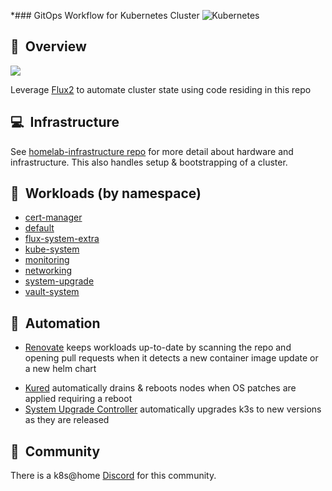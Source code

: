 *### GitOps Workflow for Kubernetes Cluster
![Kubernetes](https://i.imgur.com/p1RzXjQ.png)

## :book:&nbsp; Overview
![](https://i.imgur.com/KHFP4uR.png)

Leverage [Flux2](https://github.com/fluxcd/flux2) to automate cluster state using code residing in this repo

## :computer:&nbsp; Infrastructure

See [homelab-infrastructure repo](https://github.com/ryanheyser/homelab-infrastructure) for more detail about hardware and infrastructure. This also handles setup & bootstrapping of a cluster.

## :wrench:&nbsp; Workloads (by namespace)

* [cert-manager](cert-manager/)
* [default](default/)
* [flux-system-extra](flux-system-extra/)
* [kube-system](kube-system/)
* [monitoring](monitoring/)
* [networking](networking/)
* [system-upgrade](system-upgrade/)
* [vault-system](vault-system/)

## :robot:&nbsp; Automation

* [Renovate](https://github.com/renovatebot/renovate) keeps workloads up-to-date by scanning the repo and opening pull requests when it detects a new container image update or a new helm chart
- [Kured](https://github.com/weaveworks/kured) automatically drains & reboots nodes when OS patches are applied requiring a reboot
- [System Upgrade Controller](https://github.com/rancher/system-upgrade-controller) automatically upgrades k3s to new versions as they are released

## :handshake:&nbsp; Community

There is a k8s@home [Discord](https://discord.gg/7PbmHRK) for this community.
